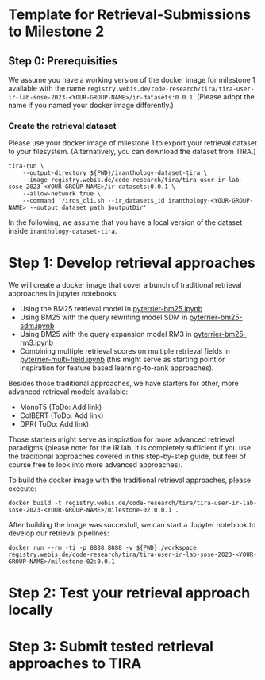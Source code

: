 # Template for Retrieval-Submissions to Milestone 2

## Step 0: Prerequisities

We assume you have a working version of the docker image for milestone 1 available with the name `registry.webis.de/code-research/tira/tira-user-ir-lab-sose-2023-<YOUR-GROUP-NAME>/ir-datasets:0.0.1`. (Please adopt the name if you named your docker image differently.)

### Create the retrieval dataset

Please use your docker image of milestone 1 to export your retrieval dataset to your filesystem. (Alternatively, you can download the dataset from TIRA.)

```
tira-run \
    --output-directory ${PWD}/iranthology-dataset-tira \
    --image registry.webis.de/code-research/tira/tira-user-ir-lab-sose-2023-<YOUR-GROUP-NAME>/ir-datasets:0.0.1 \
    --allow-network true \
    --command '/irds_cli.sh --ir_datasets_id iranthology-<YOUR-GROUP-NAME> --output_dataset_path $outputDir'
```

In the following, we assume that you have a local version of the dataset inside `iranthology-dataset-tira`.

# Step 1: Develop retrieval approaches

We will create a docker image that cover a bunch of traditional retrieval approaches in jupyter notebooks:

- Using the BM25 retrieval model in [pyterrier-bm25.ipynb](pyterrier-lexical-retrieval-bm25.ipynb)
- Using BM25 with the query rewriting model SDM in [pyterrier-bm25-sdm.ipynb](pyterrier-bm25-sdm.ipynb)
- Using BM25 with the query expansion model RM3 in [pyterrier-bm25-rm3.ipynb](pyterrier-bm25-rm3.ipynb)
- Combining multiple retrieval scores on multiple retrieval fields in [pyterrier-multi-field.ipynb](pyterrier-multi-field.ipynb) (this might serve as starting point or inspiration for feature based learning-to-rank approaches).

Besides those traditional approaches, we have starters for other, more advanced retrieval models available:

- MonoT5 (ToDo: Add link)
- ColBERT (ToDo: Add link)
- DPR( ToDo: Add link)

Those starters might serve as inspiration for more advanced retrieval paradigms (please note: for the IR lab, it is completely sufficient if you use the traditional approaches covered in this step-by-step guide, but feel of course free to look into more advanced approaches).

To build the docker image with the traditional retrieval approaches, please execute:

```
docker build -t registry.webis.de/code-research/tira/tira-user-ir-lab-sose-2023-<YOUR-GROUP-NAME>/milestone-02:0.0.1 .
```

After building the image was succesfull, we can start a Jupyter notebook to develop our retrieval pipelines:

```
docker run --rm -ti -p 8888:8888 -v ${PWD}:/workspace registry.webis.de/code-research/tira/tira-user-ir-lab-sose-2023-<YOUR-GROUP-NAME>/milestone-02:0.0.1
```



# Step 2: Test your retrieval approach locally


# Step 3: Submit tested retrieval approaches to TIRA


